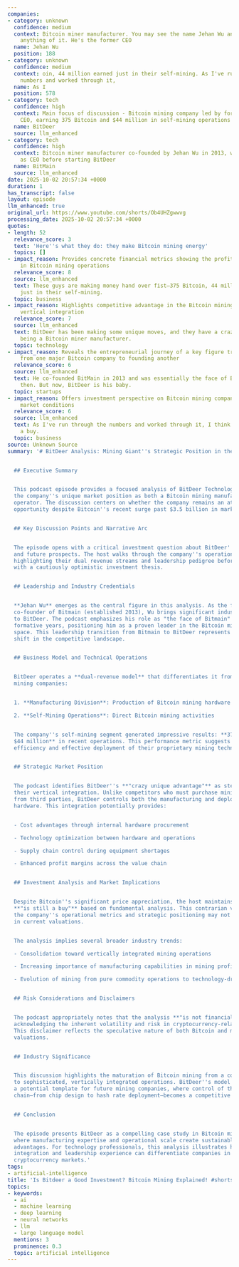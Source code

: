 ```yaml
---
companies:
- category: unknown
  confidence: medium
  context: Bitcoin miner manufacturer. You may see the name Jehan Wu and not think
    anything of it. He's the former CEO
  name: Jehan Wu
  position: 188
- category: unknown
  confidence: medium
  context: oin, 44 million earned just in their self-mining. As I've run through the
    numbers and worked through it,
  name: As I
  position: 578
- category: tech
  confidence: high
  context: Main focus of discussion - Bitcoin mining company led by former BitMain
    CEO, earning 375 Bitcoin and $44 million in self-mining operations
  name: BitDeer
  source: llm_enhanced
- category: tech
  confidence: high
  context: Bitcoin miner manufacturer co-founded by Jehan Wu in 2013, where he served
    as CEO before starting BitDeer
  name: BitMain
  source: llm_enhanced
date: 2025-10-02 20:57:34 +0000
duration: 1
has_transcript: false
layout: episode
llm_enhanced: true
original_url: https://www.youtube.com/shorts/Ob4UHZgwwvg
processing_date: 2025-10-02 20:57:34 +0000
quotes:
- length: 52
  relevance_score: 3
  text: 'Here''s what they do: they make Bitcoin mining energy'
  topics: []
- impact_reason: Provides concrete financial metrics showing the profitability potential
    in Bitcoin mining operations
  relevance_score: 8
  source: llm_enhanced
  text: These guys are making money hand over fist—375 Bitcoin, 44 million earned
    just in their self-mining.
  topic: business
- impact_reason: Highlights competitive advantage in the Bitcoin mining industry through
    vertical integration
  relevance_score: 7
  source: llm_enhanced
  text: BitDeer has been making some unique moves, and they have a crazy unique advantage
    being a Bitcoin miner manufacturer.
  topic: technology
- impact_reason: Reveals the entrepreneurial journey of a key figure transitioning
    from one major Bitcoin company to founding another
  relevance_score: 6
  source: llm_enhanced
  text: He co-founded BitMain in 2013 and was essentially the face of BitMain back
    then. But now, BitDeer is his baby.
  topic: startups
- impact_reason: Offers investment perspective on Bitcoin mining companies despite
    market conditions
  relevance_score: 6
  source: llm_enhanced
  text: As I've run through the numbers and worked through it, I think that it's still
    a buy.
  topic: business
source: Unknown Source
summary: '# BitDeer Analysis: Mining Giant''s Strategic Position in the Bitcoin Ecosystem


  ## Executive Summary


  This podcast episode provides a focused analysis of BitDeer Technologies, examining
  the company''s unique market position as both a Bitcoin mining manufacturer and
  operator. The discussion centers on whether the company remains an attractive investment
  opportunity despite Bitcoin''s recent surge past $3.5 billion in market movements.


  ## Key Discussion Points and Narrative Arc


  The episode opens with a critical investment question about BitDeer''s current valuation
  and future prospects. The host walks through the company''s operational performance,
  highlighting their dual revenue streams and leadership pedigree before concluding
  with a cautiously optimistic investment thesis.


  ## Leadership and Industry Credentials


  **Jehan Wu** emerges as the central figure in this analysis. As the former CEO and
  co-founder of Bitmain (established 2013), Wu brings significant industry credibility
  to BitDeer. The podcast emphasizes his role as "the face of Bitmain" during its
  formative years, positioning him as a proven leader in the Bitcoin mining hardware
  space. This leadership transition from Bitmain to BitDeer represents a significant
  shift in the competitive landscape.


  ## Business Model and Technical Operations


  BitDeer operates a **dual-revenue model** that differentiates it from pure-play
  mining companies:


  1. **Manufacturing Division**: Production of Bitcoin mining hardware

  2. **Self-Mining Operations**: Direct Bitcoin mining activities


  The company''s self-mining segment generated impressive results: **375 Bitcoin worth
  $44 million** in recent operations. This performance metric suggests strong operational
  efficiency and effective deployment of their proprietary mining technology.


  ## Strategic Market Position


  The podcast identifies BitDeer''s **"crazy unique advantage"** as stemming from
  their vertical integration. Unlike competitors who must purchase mining equipment
  from third parties, BitDeer controls both the manufacturing and deployment of mining
  hardware. This integration potentially provides:


  - Cost advantages through internal hardware procurement

  - Technology optimization between hardware and operations

  - Supply chain control during equipment shortages

  - Enhanced profit margins across the value chain


  ## Investment Analysis and Market Implications


  Despite Bitcoin''s significant price appreciation, the host maintains that BitDeer
  **"is still a buy"** based on fundamental analysis. This contrarian view suggests
  the company''s operational metrics and strategic positioning may not be fully reflected
  in current valuations.


  The analysis implies several broader industry trends:

  - Consolidation toward vertically integrated mining operations

  - Increasing importance of manufacturing capabilities in mining profitability

  - Evolution of mining from pure commodity operations to technology-driven businesses


  ## Risk Considerations and Disclaimers


  The podcast appropriately notes that the analysis **"is not financial advice,"**
  acknowledging the inherent volatility and risk in cryptocurrency-related investments.
  This disclaimer reflects the speculative nature of both Bitcoin and mining company
  valuations.


  ## Industry Significance


  This discussion highlights the maturation of Bitcoin mining from a cottage industry
  to sophisticated, vertically integrated operations. BitDeer''s model represents
  a potential template for future mining companies, where control of the entire value
  chain—from chip design to hash rate deployment—becomes a competitive necessity.


  ## Conclusion


  The episode presents BitDeer as a compelling case study in Bitcoin mining evolution,
  where manufacturing expertise and operational scale create sustainable competitive
  advantages. For technology professionals, this analysis illustrates how vertical
  integration and leadership experience can differentiate companies in rapidly evolving
  cryptocurrency markets.'
tags:
- artificial-intelligence
title: 'Is Bitdeer a Good Investment? Bitcoin Mining Explained! #shorts'
topics:
- keywords:
  - ai
  - machine learning
  - deep learning
  - neural networks
  - llm
  - large language model
  mentions: 3
  prominence: 0.3
  topic: artificial intelligence
---
```


<!-- Episode automatically generated from analysis data -->
<!-- Processing completed: 2025-10-02 20:57:34 UTC -->
